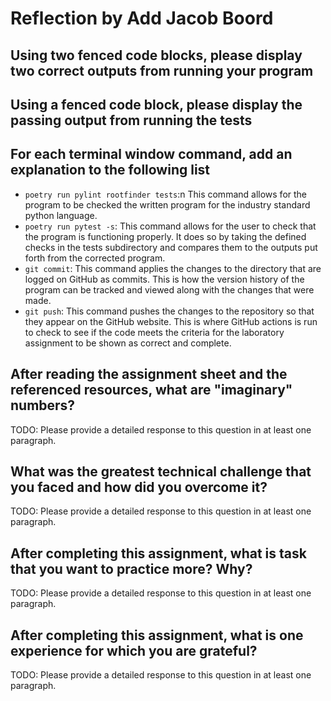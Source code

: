 # Reflection by Add Jacob Boord

## Using two fenced code blocks, please display two correct outputs from running your program


## Using a fenced code block, please display the passing output from running the tests


## For each terminal window command, add an explanation to the following list

- `poetry run pylint rootfinder tests`:n This command allows for the program to be checked the written program for the industry standard python language.
- `poetry run pytest -s`: This command allows for the user to check that the program is functioning properly. It does so by taking the defined checks in the tests subdirectory and compares them to the outputs put forth from the corrected program.
- `git commit`: This command applies the changes to the directory that are logged on GitHub as commits. This is how the version history of the program can be tracked and viewed along with the changes that were made.
- `git push`: This command pushes the changes to the repository so that they appear on the GitHub website. This is where GitHub actions is run to check to see if the code meets the criteria for the laboratory assignment to be shown as correct and complete.

## After reading the assignment sheet and the referenced resources, what are "imaginary" numbers?

TODO: Please provide a detailed response to this question in at least one paragraph.

## What was the greatest technical challenge that you faced and how did you overcome it?

TODO: Please provide a detailed response to this question in at least one paragraph.

## After completing this assignment, what is task that you want to practice more? Why?

TODO: Please provide a detailed response to this question in at least one paragraph.

## After completing this assignment, what is one experience for which you are grateful?

TODO: Please provide a detailed response to this question in at least one paragraph.
